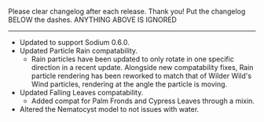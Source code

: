 Please clear changelog after each release.
Thank you!
Put the changelog BELOW the dashes. ANYTHING ABOVE IS IGNORED

-----------------
- Updated to support Sodium 0.6.0.
- Updated Particle Rain compatability.
  - Rain particles have been updated to only rotate in one specific direction in a recent update. Alongside new compatability fixes, Rain particle rendering has been reworked to match that of Wilder Wild's Wind particles, rendering at the angle the particle is moving.
- Updated Falling Leaves compatability.
  - Added compat for Palm Fronds and Cypress Leaves through a mixin.
- Altered the Nematocyst model to not issues with water.
